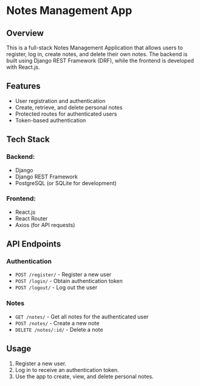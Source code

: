 # Notes Management App

## Overview
This is a full-stack Notes Management Application that allows users to register, log in, create notes, and delete their own notes. The backend is built using Django REST Framework (DRF), while the frontend is developed with React.js.

## Features
- User registration and authentication
- Create, retrieve, and delete personal notes
- Protected routes for authenticated users
- Token-based authentication

## Tech Stack
### Backend:
- Django
- Django REST Framework
- PostgreSQL (or SQLite for development)

### Frontend:
- React.js
- React Router
- Axios (for API requests)

## API Endpoints
### Authentication
- `POST /register/` - Register a new user
- `POST /login/` - Obtain authentication token
- `POST /logout/` - Log out the user

### Notes
- `GET /notes/` - Get all notes for the authenticated user
- `POST /notes/` - Create a new note
- `DELETE /notes/:id/` - Delete a note

## Usage
1. Register a new user.
2. Log in to receive an authentication token.
3. Use the app to create, view, and delete personal notes.

